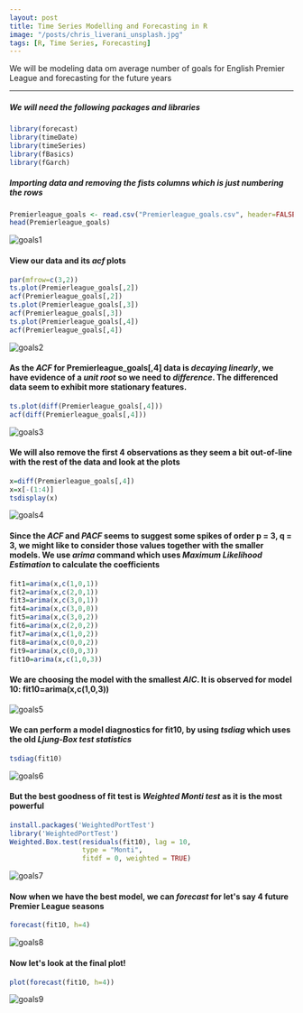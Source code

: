 ```yaml
---
layout: post
title: Time Series Modelling and Forecasting in R
image: "/posts/chris_liverani_unsplash.jpg"
tags: [R, Time Series, Forecasting]
---
```

We will be modeling data om average number of goals for English Premier League and forecasting for the future years

---
##### We will need the following packages and libraries

```r
library(forecast)
library(timeDate)
library(timeSeries)
library(fBasics)
library(fGarch)
```
##### Importing data and removing the fists columns which is just numbering the rows


```r
Premierleague_goals <- read.csv("Premierleague_goals.csv", header=FALSE, comment.char="#")[,-1]
head(Premierleague_goals)

```
![goals1](/img/posts/goals1.png "goals1")

#### View our data and its ***acf*** plots

```r
par(mfrow=c(3,2))
ts.plot(Premierleague_goals[,2])
acf(Premierleague_goals[,2])
ts.plot(Premierleague_goals[,3])
acf(Premierleague_goals[,3])
ts.plot(Premierleague_goals[,4])
acf(Premierleague_goals[,4])
```
![goals2](/img/posts/goals2.png "goals2")

#### As the ***ACF*** for Premierleague_goals[,4] data is ***decaying linearly***, we have evidence of a ***unit root*** so we need to ***difference***. The differenced data seem to exhibit more stationary features. 

```r
ts.plot(diff(Premierleague_goals[,4]))
acf(diff(Premierleague_goals[,4]))
```

![goals3](/img/posts/goals3.png "goals3")

#### We will also remove the first 4 observations as they seem a bit out-of-line with the rest of the data and look at the plots

```r
x=diff(Premierleague_goals[,4])
x=x[-(1:4)]
tsdisplay(x)
```
![goals4](/img/posts/goals4.png "goals4")

#### Since the ***ACF*** and ***PACF*** seems to suggest some spikes of order p = 3, q = 3, we might like to consider those values together with the smaller models. We use ***arima*** command which uses ***Maximum Likelihood Estimation*** to calculate the coefficients

```r
fit1=arima(x,c(1,0,1))
fit2=arima(x,c(2,0,1))
fit3=arima(x,c(3,0,1))
fit4=arima(x,c(3,0,0))
fit5=arima(x,c(3,0,2))
fit6=arima(x,c(2,0,2))
fit7=arima(x,c(1,0,2))
fit8=arima(x,c(0,0,2))
fit9=arima(x,c(0,0,3))
fit10=arima(x,c(1,0,3))
```

#### We are choosing the model with the smallest ***AIC***. It is observed for model 10: fit10=arima(x,c(1,0,3))

![goals5](/img/posts/goals5.png "goals5")

#### We can perform a model diagnostics for fit10, by using ***tsdiag*** which uses the old ***Ljung-Box test statistics***

```r
tsdiag(fit10)
```
![goals6](/img/posts/goals6.png "goals6")

#### But the best goodness of fit test is ***Weighted Monti test*** as it is the most powerful


```r
install.packages('WeightedPortTest')
library('WeightedPortTest')
Weighted.Box.test(residuals(fit10), lag = 10, 
                  type = "Monti",
                  fitdf = 0, weighted = TRUE)
```
![goals7](/img/posts/goals7.png "goals7")

#### Now when we have the best model, we can ***forecast*** for let's say 4 future Premier League seasons

```r
forecast(fit10, h=4)
```

![goals8](/img/posts/goals8.png "goals8")

#### Now let's look at the final plot!

```r
plot(forecast(fit10, h=4))
```
![goals9](/img/posts/goals9.png "goals9")






